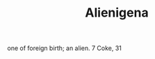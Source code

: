 ---
title: Alienigena
letter: A
permalink: "/definitions/alienigena.html"
body: one of foreign birth; an alien. 7 Coke, 31
published_at: '2018-07-07'
layout: post
---